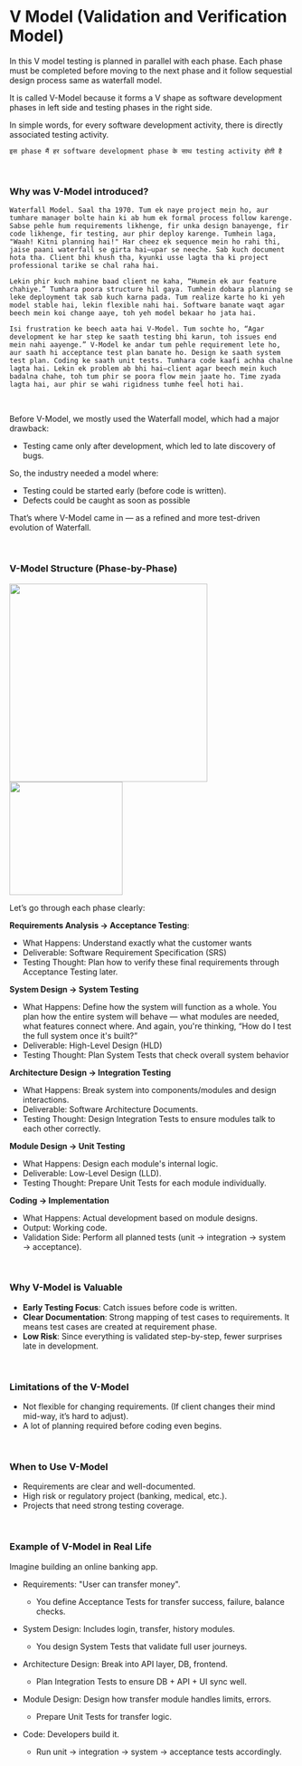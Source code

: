 # V Model (Validation and Verification Model)

In this V model testing is planned in parallel with each phase. Each phase must be completed before moving to the next phase and it follow sequestial design process same as waterfall model.

It is called V-Model because it forms a V shape as software development phases in left side and testing phases in the right side.

In simple words, for every software development activity, there is directly associated testing activity.

```इस phase मैं हर software development phase के साथ testing activity होती है```

<br>

### Why was V-Model introduced?

```Waterfall Model. Saal tha 1970. Tum ek naye project mein ho, aur tumhare manager bolte hain ki ab hum ek formal process follow karenge. Sabse pehle hum requirements likhenge, fir unka design banayenge, fir code likhenge, fir testing, aur phir deploy karenge. Tumhein laga, "Waah! Kitni planning hai!" Har cheez ek sequence mein ho rahi thi, jaise paani waterfall se girta hai—upar se neeche. Sab kuch document hota tha. Client bhi khush tha, kyunki usse lagta tha ki project professional tarike se chal raha hai.```

```Lekin phir kuch mahine baad client ne kaha, “Humein ek aur feature chahiye.” Tumhara poora structure hil gaya. Tumhein dobara planning se leke deployment tak sab kuch karna pada. Tum realize karte ho ki yeh model stable hai, lekin flexible nahi hai. Software banate waqt agar beech mein koi change aaye, toh yeh model bekaar ho jata hai.```

```Isi frustration ke beech aata hai V-Model. Tum sochte ho, “Agar development ke har step ke saath testing bhi karun, toh issues end mein nahi aayenge.” V-Model ke andar tum pehle requirement lete ho, aur saath hi acceptance test plan banate ho. Design ke saath system test plan. Coding ke saath unit tests. Tumhara code kaafi achha chalne lagta hai. Lekin ek problem ab bhi hai—client agar beech mein kuch badalna chahe, toh tum phir se poora flow mein jaate ho. Time zyada lagta hai, aur phir se wahi rigidness tumhe feel hoti hai.```

<br>

Before V-Model, we mostly used the Waterfall model, which had a major drawback:
- Testing came only after development, which led to late discovery of bugs.

So, the industry needed a model where:
- Testing could be started early (before code is written).
- Defects could be caught as soon as possible

That’s where V-Model came in — as a refined and more test-driven evolution of Waterfall.

<br>

### V-Model Structure (Phase-by-Phase)

<img src="https://drive.google.com/uc?export=view&id=1x74SD6sgJ6_V1DFSoQerEv0eGh8VZ2fs" height=350 weight=350>

<img src="https://drive.google.com/uc?export=view&id=1ccXQObGYrLmV-dgUqB4vHOWs9xet5Sjb" height=200 weight=250>

Let’s go through each phase clearly:

**Requirements Analysis → Acceptance Testing**:
- What Happens: Understand exactly what the customer wants
- Deliverable: Software Requirement Specification (SRS)
- Testing Thought: Plan how to verify these final requirements through Acceptance Testing later.

**System Design → System Testing**
- What Happens: Define how the system will function as a whole. You plan how the entire system will behave — what modules are needed, what features connect where. And again, you're thinking, “How do I test the full system once it's built?”
- Deliverable: High-Level Design (HLD)
- Testing Thought: Plan System Tests that check overall system behavior

**Architecture Design → Integration Testing**
- What Happens: Break system into components/modules and design interactions.
- Deliverable: Software Architecture Documents.
- Testing Thought: Design Integration Tests to ensure modules talk to each other correctly.

**Module Design → Unit Testing**
- What Happens: Design each module's internal logic.
- Deliverable: Low-Level Design (LLD).
- Testing Thought: Prepare Unit Tests for each module individually.

**Coding → Implementation**
- What Happens: Actual development based on module designs.
- Output: Working code.
- Validation Side: Perform all planned tests (unit → integration → system → acceptance).

<br>

### Why V-Model is Valuable

- **Early Testing Focus**: Catch issues before code is written.
- **Clear Documentation**: Strong mapping of test cases to requirements. It means test cases are created at requirement phase.
- **Low Risk**: Since everything is validated step-by-step, fewer surprises late in development.

<br>

### Limitations of the V-Model

- Not flexible for changing requirements. (If client changes their mind mid-way, it’s hard to adjust).
- A lot of planning required before coding even begins.

<br>

### When to Use V-Model

- Requirements are clear and well-documented.
- High risk or regulatory project (banking, medical, etc.).
- Projects that need strong testing coverage.

<br>

### Example of V-Model in Real Life

Imagine building an online banking app.

- Requirements: "User can transfer money".
  - You define Acceptance Tests for transfer success, failure, balance checks.
 
- System Design: Includes login, transfer, history modules.
  - You design System Tests that validate full user journeys.
 
- Architecture Design: Break into API layer, DB, frontend.
  - Plan Integration Tests to ensure DB + API + UI sync well.
 
- Module Design: Design how transfer module handles limits, errors.
  - Prepare Unit Tests for transfer logic.
 
- Code: Developers build it.
  - Run unit → integration → system → acceptance tests accordingly.
 
